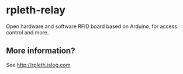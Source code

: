 rpleth-relay
=============

Open hardware and software RFID board based on Arduino, for access control and more.


More information?
----------------

See http://rpleth.islog.com